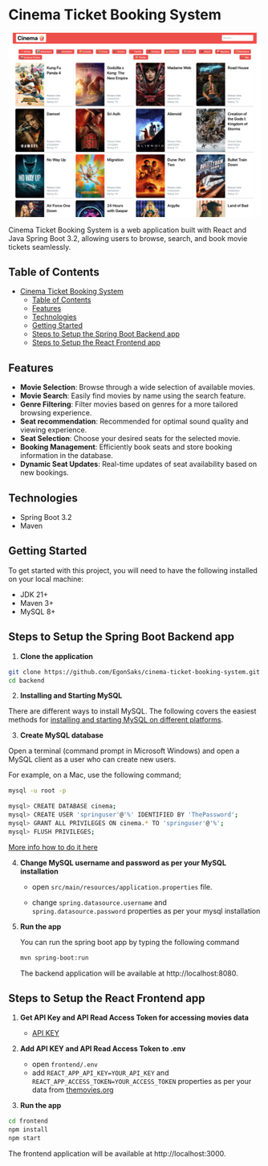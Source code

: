 # Cinema Ticket Booking System

![cinema](/cinema.gif)

Cinema Ticket Booking System is a web application built with React and Java Spring Boot 3.2, allowing users to browse, search, and book movie tickets seamlessly.

## Table of Contents

- [Cinema Ticket Booking System](#cinema-ticket-booking-system)
  - [Table of Contents](#table-of-contents)
  - [Features](#features)
  - [Technologies](#technologies)
  - [Getting Started](#getting-started)
  - [Steps to Setup the Spring Boot Backend app](#steps-to-setup-the-spring-boot-backend-app)
  - [Steps to Setup the React Frontend app](#steps-to-setup-the-react-frontend-app)


## Features

- **Movie Selection**: Browse through a wide selection of available movies.
- **Movie Search**: Easily find movies by name using the search feature.
- **Genre Filtering**: Filter movies based on genres for a more tailored browsing experience.
- **Seat recommendation**: Recommended for optimal sound quality and viewing experience.  
- **Seat Selection**: Choose your desired seats for the selected movie.
- **Booking Management**: Efficiently book seats and store booking information in the database.
- **Dynamic Seat Updates**: Real-time updates of seat availability based on new bookings.

## Technologies

- Spring Boot 3.2
- Maven

## Getting Started

To get started with this project, you will need to have the following installed on your local machine:

- JDK 21+
- Maven 3+
- MySQL 8+

## Steps to Setup the Spring Boot Backend app

1. **Clone the application**

```zsh
git clone https://github.com/EgonSaks/cinema-ticket-booking-system.git
cd backend
```
2. **Installing and Starting MySQL**

There are different ways to install MySQL. The following covers the easiest methods for [installing and starting MySQL on different platforms](https://dev.mysql.com/doc/mysql-getting-started/en/#mysql-getting-started-installing).

3. **Create MySQL database**

Open a terminal (command prompt in Microsoft Windows) and open a MySQL client as a user who can create new users.

For example, on a Mac, use the following command;

```zsh
mysql -u root -p
```

```zsh
mysql> CREATE DATABASE cinema;
mysql> CREATE USER 'springuser'@'%' IDENTIFIED BY 'ThePassword';
mysql> GRANT ALL PRIVILEGES ON cinema.* TO 'springuser'@'%';
mysql> FLUSH PRIVILEGES;
```

[More info how to do it here](https://spring.io/guides/gs/accessing-data-mysql)

4. **Change MySQL username and password as per your MySQL installation**

	+ open `src/main/resources/application.properties` file.

	+ change `spring.datasource.username` and `spring.datasource.password` properties as per your mysql installation

5. **Run the app**

	You can run the spring boot app by typing the following command

	```zsh
	mvn spring-boot:run
	```

	The backend application will be available at http://localhost:8080.

## Steps to Setup the React Frontend app

1. **Get API Key and API Read Access Token for accessing movies data**

     + [API KEY](https://www.themoviedb.org/settings/api)

2. **Add API KEY and API Read Access Token to .env**

    + open `frontend/.env`
    + add `REACT_APP_API_KEY=YOUR_API_KEY` and `REACT_APP_ACCESS_TOKEN=YOUR_ACCESS_TOKEN` properties as per your data from [themovies.org](https://www.themoviedb.org/settings/api)

3. **Run the app**
```zsh
cd frontend
npm install
npm start
```

The frontend application will be available at http://localhost:3000.

